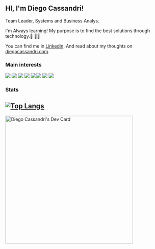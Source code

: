 ## HI, I'm Diego Cassandri! 

Team Leader, Systems and Business Analys.

I'm Always learning! My purpose is to find the best solutions through technology.🌱 👨‍💻

You can find me in [Linkedin](https://www.linkedin.com/in/diegocassandri/). And read about my thoughts on [diegocassandri.com](https://diegocassandri.com).


### Main interests

![](https://img.shields.io/badge/Language-Javascript-yellow?style=for-the-badge&logo=javascript)  ![](https://img.shields.io/badge/Language-Typescript-blue?style=for-the-badge&logo=typescript) ![](https://img.shields.io/badge/Backend-Nodejs-green?style=for-the-badge&logo=node.js) ![](https://img.shields.io/badge/Frontend-React-blue?style=for-the-badge&logo=react) ![](https://img.shields.io/badge/CLOUDProvider-aws-orange?style=for-the-badge&logo=amazon)![](https://img.shields.io/badge/METHOD-zettelkasten-gray?style=for-the-badge&logo=roamresearch) ![](https://img.shields.io/badge/METHOD-GTD-008DB6?style=for-the-badge&logo=smartthings) ![](https://img.shields.io/badge/METHOD-SCRUM-0052CC?style=for-the-badge&logo=trello)


### Stats
[![Top Langs](https://github-readme-stats.vercel.app/api/top-langs/?username=diegocassandri&layout=compact)](https://github.com/anuraghazra/github-readme-stats)
---
<a href="https://app.daily.dev/diegocassanri"><img src="https://api.daily.dev/devcards/66dec118cae64af1b180fa3ec3366d7f.png?r=np1" width="400" alt="Diego Cassandri's Dev Card"/></a>
  
  
<!--
**diegocassandri/diegocassandri** is a ✨ _special_ ✨ repository because its `README.md` (this file) appears on your GitHub profile.

Here are some ideas to get you started:

- 🔭 I’m currently working on ...
- 🌱 I’m currently learning ...
- 👯 I’m looking to collaborate on ...
- 🤔 I’m looking for help with ...
- 💬 Ask me about ...
- 📫 How to reach me: ...
- 😄 Pronouns: ...
- ⚡ Fun fact: ...
-->

